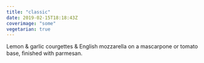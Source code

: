 ```yaml
---
title: "classic"
date: 2019-02-15T18:18:43Z
coverimage: "some"
vegetarian: true
---
```


Lemon & garlic courgettes & English mozzarella on a mascarpone or tomato base, ﬁnished with parmesan.